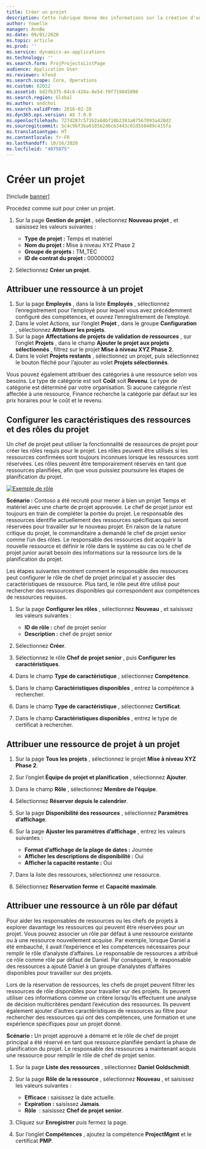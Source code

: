 ```yaml
---
title: Créer un projet
description: Cette rubrique donne des informations sur la création d'un nouveau projet.
author: Yowelle
manager: AnnBe
ms.date: 09/01/2020
ms.topic: article
ms.prod: ''
ms.service: dynamics-ax-applications
ms.technology: ''
ms.search.form: ProjProjectsListPage
audience: Application User
ms.reviewer: kfend
ms.search.scope: Core, Operations
ms.custom: 82022
ms.assetid: bd2fb375-84c6-428a-8e54-f0f719045898
ms.search.region: Global
ms.author: andchoi
ms.search.validFrom: 2016-02-28
ms.dyn365.ops.version: AX 7.0.0
ms.openlocfilehash: 727d287c571b2a64bf10b2393a87567093a420d2
ms.sourcegitcommit: 5c4c9bf3ba018562d6cb3443c01d550489c415fa
ms.translationtype: HT
ms.contentlocale: fr-FR
ms.lasthandoff: 10/16/2020
ms.locfileid: "4075875"
---
```

# <a name="create-a-new-project"></a>Créer un projet

[!include [banner](../includes/banner.md)]

Procédez comme suit pour créer un projet.

1. Sur la page **Gestion de projet** , sélectionnez **Nouveau projet** , et saisissez les valeurs suivantes :

    - **Type de projet :** Temps et matériel
    - **Nom du projet :** Mise à niveau XYZ Phase 2
    - **Groupe de projets :** TM\_TEC
    - **ID de contrat du projet :** 00000002

2. Sélectionnez **Créer un projet**.

## <a name="assign-a-resource-to-a-project"></a>Attribuer une ressource à un projet

1. Sur la page **Employés** , dans la liste **Employés** , sélectionnez l’enregistrement pour l’employé pour lequel vous avez précédemment configuré des compétences, et ouvrez l’enregistrement de l’employé.
2. Dans le volet Actions, sur l’onglet **Projet** , dans le groupe **Configuration** , sélectionnez **Attribuer les projets**.
3. Sur la page **Affectations de projets de validation de ressources** , sur l’onglet **Projets** , dans le champ **Ajouter le projet aux projets sélectionnés** , filtrez sur le projet **Mise à niveau XYZ Phase 2**.
4. Dans le volet **Projets restants** , sélectionnez un projet, puis sélectionnez le bouton fléché pour l’ajouter au volet **Projets sélectionnés**.

Vous pouvez également attribuer des catégories à une ressource selon vos besoins. Le type de catégorie est soit **Coût** soit **Revenu**. Le type de catégorie est déterminé par votre organisation. Si aucune catégorie n’est affectée à une ressource, Finance recherche la catégorie par défaut sur les prix horaires pour le coût et le revenu.

## <a name="set-up-project-resource-and-role-characteristics"></a>Configurer les caractéristiques des ressources et des rôles du projet

Un chef de projet peut utiliser la fonctionnalité de ressources de projet pour créer les rôles requis pour le projet. Les rôles peuvent être utilisés si les ressources confirmées sont toujours inconnues lorsque les ressources sont réservées. Les rôles peuvent être temporairement réservés en tant que ressources planifiées, afin que vous puissiez poursuivre les étapes de planification du projet.

[![Exemple de rôle](./media/projectresourcing05.jpg)](./media/projectresourcing05.jpg) 

**Scénario :** Contoso a été recruté pour mener à bien un projet Temps et matériel avec une charte de projet approuvée. Le chef de projet junior est toujours en train de compléter la portée du projet. Le responsable des ressources identifie actuellement des ressources spécifiques qui seront réservées pour travailler sur le nouveau projet. En raison de la nature critique du projet, le commanditaire a demandé le chef de projet senior comme l’un des rôles. Le responsable des ressources doit acquérir la nouvelle ressource et définir le rôle dans le système au cas où le chef de projet junior aurait besoin des informations sur la ressource lors de la planification du projet.

Les étapes suivantes montrent comment le responsable des ressources peut configurer le rôle de chef de projet principal et y associer des caractéristiques de ressource. Plus tard, le rôle peut être utilisé pour rechercher des ressources disponibles qui correspondent aux compétences de ressources requises.

1. Sur la page **Configurer les rôles** , sélectionnez **Nouveau** , et saisissez les valeurs suivantes :

    - **ID de rôle :** chef de projet senior
    - **Description :** chef de projet senior

2. Sélectionnez **Créer**.
3. Sélectionnez le rôle **Chef de projet senior** , puis **Configurer les caractéristiques**.
4. Dans le champ **Type de caractéristique** , sélectionnez **Compétence**.
5. Dans le champ **Caractéristiques disponibles** , entrez la compétence à rechercher.
6. Dans le champ **Type de caractéristique** , sélectionnez **Certificat**.
7. Dans le champ **Caractéristiques disponibles** , entrez le type de certificat à rechercher.

## <a name="assign-a-project-resource-to-a-project"></a>Attribuer une ressource de projet à un projet

1. Sur la page **Tous les projets** , sélectionnez le projet **Mise à niveau XYZ Phase 2**.
2. Sur l’onglet **Équipe de projet et planification** , sélectionnez **Ajouter**.
3. Dans le champ **Rôle** , sélectionnez **Membre de l’équipe**.
4. Sélectionnez **Réserver depuis le calendrier**.
5. Sur la page **Disponibilité des ressources** , sélectionnez **Paramètres d’affichage**.
6. Sur la page **Ajuster les paramètres d’affichage** , entrez les valeurs suivantes :

    - **Format d’affichage de la plage de dates :** Journée
    - **Afficher les descriptions de disponibilité :** Oui
    - **Afficher la capacité restante :** Oui

7. Dans la liste des ressources, sélectionnez une ressource.
8. Sélectionnez **Réservation ferme** et **Capacité maximale**.

## <a name="assign-a-resource-to-a-default-role"></a>Attribuer une ressource à un rôle par défaut

Pour aider les responsables de ressources ou les chefs de projets à explorer davantage les ressources qui peuvent être réservées pour un projet. Vous pouvez associer un rôle par défaut à une ressource existante ou à une ressource nouvellement acquise. Par exemple, lorsque Daniel a été embauché, il avait l’expérience et les compétences nécessaires pour remplir le rôle d’analyste d’affaires. Le responsable de ressources a attribué ce rôle comme rôle par défaut de Daniel. Par conséquent, le responsable des ressources a ajouté Daniel à un groupe d’analystes d’affaires disponibles pour travailler sur des projets.

Lors de la réservation de ressources, les chefs de projet peuvent filtrer les ressources de rôle disponibles pour travailler sur des projets. Ils peuvent utiliser ces informations comme un critère lorsqu’ils effectuent une analyse de décision multicritères pendant l’exécution des ressources. Ils peuvent également ajouter d’autres caractéristiques de ressources au filtre pour rechercher des ressources qui ont des compétences, une formation et une expérience spécifiques pour un projet donné.

**Scénario :** Un projet approuvé a démarré et le rôle de chef de projet principal a été réservé en tant que ressource planifiée pendant la phase de planification du projet. Le responsable des ressources a maintenant acquis une ressource pour remplir le rôle de chef de projet senior.

1. Sur la page **Liste des ressources** , sélectionnez **Daniel Goldschmidt**.
2. Sur la page **Rôle de la ressource** , sélectionnez **Nouveau** , et saisissez les valeurs suivantes :

    - **Efficace :** saisissez la date actuelle.
    - **Expiration :** saisissez **Jamais**.
    - **Rôle**  : saisissez **Chef de projet senior**.

3. Cliquez sur **Enregistrer** puis fermez la page.
4. Sur l’onglet **Compétences** , ajoutez la compétence **ProjectMgmt** et le certificat **PMP**.
